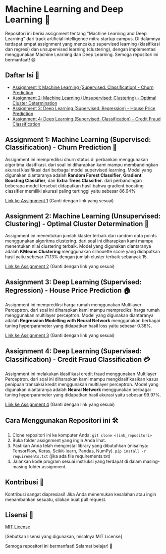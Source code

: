 # Machine Learning and Deep Learning 🚀

Repositori ini berisi assignment tentang "Machine Learning and Deep Learning" dari track artificial intelligence mitra startup campus.  Di dalamnya terdapat empat assignment yang mencakup supervised learning (klasifikasi dan regresi) dan unsupervised learning (clustering), dengan implementasi menggunakan Machine Learning dan Deep Learning. Semoga repositori ini bermanfaat! 😄

## Daftar Isi 📑

* [Assignment 1: Machine Learning (Supervised: Classification) - Churn Prediction](#assignment-1-machine-learning-supervised-classification---churn-prediction)
* [Assignment 2: Machine Learning (Unsupervised: Clustering) - Optimal Cluster Determination](#assignment-2-machine-learning-unsupervised-clustering---optimal-cluster-determination)
* [Assignment 3: Deep Learning (Supervised: Regression) - House Price Prediction](#assignment-3-deep-learning-supervised-regression---house-price-prediction)
* [Assignment 4: Deep Learning (Supervised: Classification) - Credit Fraud Classification](#assignment-4-deep-learning-supervised-classification---credit-fraud-classification)


## Assignment 1: Machine Learning (Supervised: Classification) - Churn Prediction 🏦

Assignment ini memprediksi churn status di perbankan menggunakan algoritma klasifikasi. dari soal ini diharapkan kami mampu membandingkan akurasi klasifikasi dari berbagai model supervised learning. Model yang digunakan diantaranya adalah **Random Forest Classifier**, **Gradient Boosting Classifier**, dan **Extra Trees Classifier**. dari perbandingan beberapa model tersebut didapatkan hasil bahwa gradient boosting classifier memiliki akurasi paling tertinggi yaitu sebesar 86.64%

[Link ke Assignment 1](./assignment2/churn_prediction) (Ganti dengan link yang sesuai)


## Assignment 2: Machine Learning (Unsupervised: Clustering) - Optimal Cluster Determination 🧩

Assignment ini menentukan jumlah klaster terbaik dari random data points menggunakan algoritma clustering. dari soal ini diharapkan kami mampu menentukan nilai clustering terbaik. Model yang digunakan diantaranya adalah **KMeans Clustering** menggunakan silhouette score yang didapatkan hasil yaitu sebesar 71.13% dengan jumlah cluster terbaik sebanyak 15.

[Link ke Assignment 2](./assignment2/optimal_cluster) (Ganti dengan link yang sesuai)


## Assignment 3: Deep Learning (Supervised: Regression) - House Price Prediction 🏠

Assignment ini memprediksi harga rumah menggunakan Multilayer Perceptron. dari soal ini diharapkan kami mampu memprediksi harga rumah menggunakan multilayer perceptron. Model yang digunakan diantaranya adalah **Regression Modelling with Neural Network** menggunakan berbagai tuning hyperparameter yang didapatkan hasil loss yaitu sebesar 0.38%.

[Link ke Assignment 3](./assignment2/house_price_prediction) (Ganti dengan link yang sesuai)


## Assignment 4: Deep Learning (Supervised: Classification) - Credit Fraud Classification 💳

Assignment ini melakukan klasifikasi credit fraud menggunakan Multilayer Perceptron. dari soal ini diharapkan kami mampu mengklasifikasikan kasus penipuan transaksi kredit menggunakan multilayer perceptron. Model yang digunakan diantaranya adalah **Neural Network** menggunakan berbagai tuning hyperparameter yang didapatkan hasil akurasi yaitu sebesar 99.97%.

[Link ke Assignment 4](./assignment2/credit_fraud_classification) (Ganti dengan link yang sesuai)


## Cara Menggunakan Repositori ini 🛠️

1. Clone repositori ini ke komputer Anda: `git clone <link_repositori>`
2. Buka folder assignment yang ingin Anda lihat.
3. Pastikan Anda telah menginstal library yang dibutuhkan (misalnya: TensorFlow, Keras, Scikit-learn, Pandas, NumPy).  `pip install -r requirements.txt` (jika ada file requirements.txt)
4. Jalankan kode program sesuai instruksi yang terdapat di dalam masing-masing folder assignment.


## Kontribusi 🤗

Kontribusi sangat diapresiasi!  Jika Anda menemukan kesalahan atau ingin menambahkan sesuatu, silakan buat pull request.


## Lisensi 📜
[MIT License]()

[Sebutkan lisensi yang digunakan, misalnya MIT License]


Semoga repositori ini bermanfaat!  Selamat belajar! 🎉
